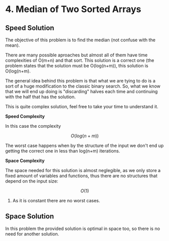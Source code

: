 # 4. Median of Two Sorted Arrays

## Speed Solution

The objective of this problem is to find the median (not confuse with the mean). 

There are many possible aproaches but almost all of them have time complexities of O(m+n) and that sort. This solution is a correct one (the problem states that the solution must be O(log(n+m)), this solution is O(log(n+m).

The general idea behind this problem is that what we are tying to do is a sort of a huge modification to the classic binary search. So, what we know that we will end up doing is "discarding" halves each time and continuing with the half that has the solution.

This is quite complex solution, feel free to take your time to understand it.

**Speed Complexity**

In this case the complexity

$$
O(log(n+m))
$$

The worst case happens when by the structure of the input we don't end up getting the correct one in less than log(n+m) iterations.

**Space Complexity**

The space needed for this solution is almost neglegible, as we only store a fixed amount of variables and functions, thus there are no structures that depend on the input size:

$$
O(1)
$$

1. As it is constant there are no worst cases.

## Space Solution

In this problem the provided solution is optimal in space too, so there is no need for another solution.
